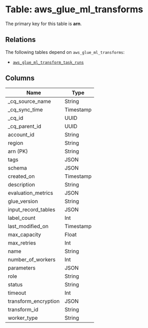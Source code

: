 # Table: aws_glue_ml_transforms



The primary key for this table is **arn**.

## Relations
The following tables depend on `aws_glue_ml_transforms`:
  - [`aws_glue_ml_transform_task_runs`](aws_glue_ml_transform_task_runs.md)

## Columns
| Name          | Type          |
| ------------- | ------------- |
|_cq_source_name|String|
|_cq_sync_time|Timestamp|
|_cq_id|UUID|
|_cq_parent_id|UUID|
|account_id|String|
|region|String|
|arn (PK)|String|
|tags|JSON|
|schema|JSON|
|created_on|Timestamp|
|description|String|
|evaluation_metrics|JSON|
|glue_version|String|
|input_record_tables|JSON|
|label_count|Int|
|last_modified_on|Timestamp|
|max_capacity|Float|
|max_retries|Int|
|name|String|
|number_of_workers|Int|
|parameters|JSON|
|role|String|
|status|String|
|timeout|Int|
|transform_encryption|JSON|
|transform_id|String|
|worker_type|String|